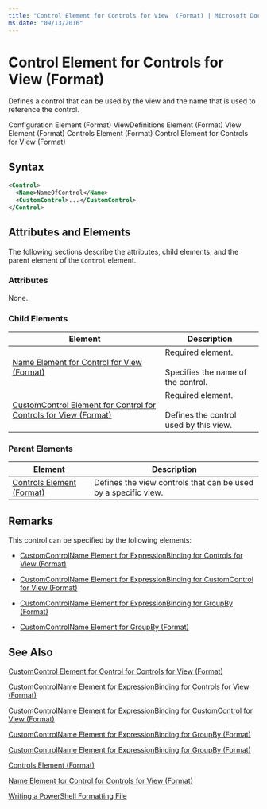 ```yaml
---
title: "Control Element for Controls for View  (Format) | Microsoft Docs"
ms.date: "09/13/2016"
---
```

# Control Element for Controls for View  (Format)

Defines a control that can be used by the view and the name that is used to reference the control.

Configuration Element (Format)
ViewDefinitions Element (Format)
View Element (Format)
Controls Element (Format)
Control Element for Controls for View (Format)

## Syntax

```xml
<Control>
  <Name>NameOfControl</Name>
  <CustomControl>...</CustomControl>
</Control>
```

## Attributes and Elements

The following sections describe the attributes, child elements, and the parent element of the `Control` element.

### Attributes

None.

### Child Elements

|Element|Description|
|-------------|-----------------|
|[Name Element for Control for View (Format)](./name-element-for-control-for-controls-for-view-format.md)|Required element.<br /><br /> Specifies the name of the control.|
|[CustomControl Element for Control for Controls for View (Format)](./customcontrol-element-for-control-for-controls-for-view-format.md)|Required element.<br /><br /> Defines the control used by this view.|

### Parent Elements

|Element|Description|
|-------------|-----------------|
|[Controls Element (Format)](./controls-element-for-view-format.md)|Defines the view controls that can be used by a specific view.|

## Remarks

This control can be specified by the following elements:

- [CustomControlName Element for ExpressionBinding for Controls for View (Format)](./customcontrolname-element-for-expressionbinding-for-controls-for-view-format.md)

- [CustomControlName Element for ExpressionBinding for CustomControl for View (Format)](./customcontrolname-element-for-expressionbinding-for-customcontrol-for-view-format.md)

- [CustomControlName Element for ExpressionBinding for GroupBy (Format)](./customcontrolname-element-for-expressionbinding-for-groupby-format.md)

- [CustomControlName Element for GroupBy (Format)](./customcontrolname-element-for-groupby-format.md)

## See Also

[CustomControl Element for Control for Controls for View (Format)](./customcontrol-element-for-control-for-controls-for-view-format.md)

[CustomControlName Element for ExpressionBinding for Controls for View (Format)](./customcontrolname-element-for-expressionbinding-for-controls-for-view-format.md)

[CustomControlName Element for ExpressionBinding for CustomControl for View (Format)](./customcontrolname-element-for-expressionbinding-for-customcontrol-for-view-format.md)

[CustomControlName Element for ExpressionBinding for GroupBy (Format)](./customcontrolname-element-for-expressionbinding-for-groupby-format.md)

[CustomControlName Element for ExpressionBinding for GroupBy (Format)](./customcontrolname-element-for-expressionbinding-for-groupby-format.md)

[Controls Element (Format)](./controls-element-for-view-format.md)

[Name Element for Control for Controls for View (Format)](./name-element-for-control-for-controls-for-view-format.md)

[Writing a PowerShell Formatting File](./writing-a-powershell-formatting-file.md)
